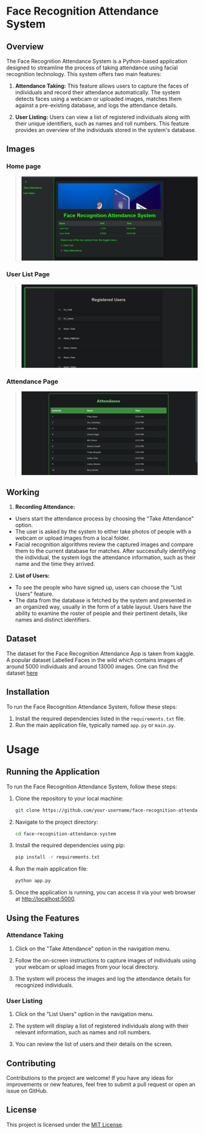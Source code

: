 # Face Recognition Attendance System

## Overview
The Face Recognition Attendance System is a Python-based application designed to streamline the process of taking attendance using facial recognition technology. This system offers two main features:

1. **Attendance Taking:** This feature allows users to capture the faces of individuals and record their attendance automatically. The system detects faces using a webcam or uploaded images, matches them against a pre-existing database, and logs the attendance details.

2. **User Listing:** Users can view a list of registered individuals along with their unique identifiers, such as names and roll numbers. This feature provides an overview of the individuals stored in the system's database.

## Images
### Home page
> ![home](https://github.com/Transcendental-Programmer/face-recognition-attendance-app/blob/main/static/images/home.png)
### User List Page
> ![user list](https://github.com/Transcendental-Programmer/face-recognition-attendance-app/blob/main/static/images/user_list.png)
### Attendance Page
> ![attendance](https://github.com/Transcendental-Programmer/face-recognition-attendance-app/blob/main/static/images/attendance.png)

## Working
1. **Recording Attendance:**
- Users start the attendance process by choosing the "Take Attendance" option.
- The user is asked by the system to either take photos of people with a webcam or upload images from a local folder.
- Facial recognition algorithms review the captured images and compare them to the current database for matches.
After successfully identifying the individual, the system logs the attendance information, such as their name and the time they arrived.

2. **List of Users:**
- To see the people who have signed up, users can choose the "List Users" feature.
- The data from the database is fetched by the system and presented in an organized way, usually in the form of a table layout.
Users have the ability to examine the roster of people and their pertinent details, like names and distinct identifiers.

## Dataset
The dataset for the Face Recognition Attendance App is taken from kaggle. A popular dataset Labelled Faces in the wild which contains images of around 5000 individuals and around 13000 images. One can find the dataset [here](https://www.kaggle.com/datasets/jessicali9530/lfw-dataset)   

## Installation
To run the Face Recognition Attendance System, follow these steps:
1. Install the required dependencies listed in the `requirements.txt` file.
2. Run the main application file, typically named `app.py` or `main.py`.


# Usage

## Running the Application

To run the Face Recognition Attendance System, follow these steps:

1. Clone the repository to your local machine:

    ```bash
    git clone https://github.com/your-username/face-recognition-attendance-system.git
    ```

2. Navigate to the project directory:

    ```bash
    cd face-recognition-attendance-system
    ```

3. Install the required dependencies using pip:

    ```bash
    pip install -r requirements.txt
    ```

4. Run the main application file:

    ```bash
    python app.py
    ```

5. Once the application is running, you can access it via your web browser at [http://localhost:5000](http://localhost:5000).

## Using the Features

### Attendance Taking

1. Click on the "Take Attendance" option in the navigation menu.

2. Follow the on-screen instructions to capture images of individuals using your webcam or upload images from your local directory.

3. The system will process the images and log the attendance details for recognized individuals.

### User Listing

1. Click on the "List Users" option in the navigation menu.

2. The system will display a list of registered individuals along with their relevant information, such as names and roll numbers.

3. You can review the list of users and their details on the screen.


## Contributing
Contributions to the project are welcome! If you have any ideas for improvements or new features, feel free to submit a pull request or open an issue on GitHub.

## License
This project is licensed under the [MIT License](LICENSE).
